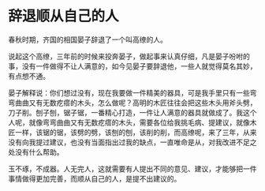 # 辞退顺从自己的人

春秋时期，齐国的相国晏子辞退了一个叫高缭的人。 

说起这个高缭，三年前的时候来投奔晏子，做起事来认真仔细，凡是晏子吩咐的事，没有一件做得不让人满意的，如今见晏子要辞退他，一些人就觉得莫名其妙，有点想不通。 

晏子解释说：你们想过没有，现在我要做一件精美的器具，可是我手里只有一些弯弯曲曲又有无数疙瘩的木头，怎么做呢？高明的木匠往往会把这些木头用斧头劈，刀子削。刨子刨，锯子锯，一番精心打造，一件让人满意的器具就做成了。我这个人呢，就像弯弯曲曲又有无数疙瘩的木头，需要各位给我挑毛病、提建议，就像木匠一样，该锯的锯，该劈的劈，该刨的刨，该削的削，而高缭呢，来了三年，从来没有向我提过建议，也没有当面指出过我的缺点，一直唯命是从，对我改进不足之处没有什么帮助。 

玉不琢，不成器。人无完人，这就需要有人提出不同的意见、建议，才能够把一件事情做得更加完善，而顺从自己的人，是提不出建议的。